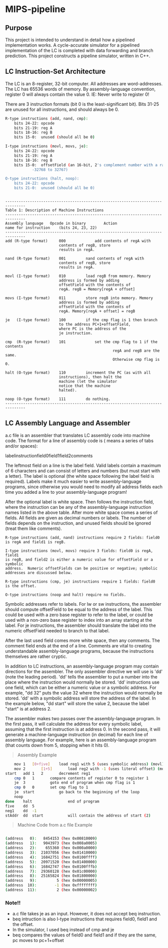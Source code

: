 # MIPS-pipeline

## Purpose

This project is intended to understand in detail how a pipelined
implementation works. A cycle-accurate simulator for a pipelined implementation of the LC is completed with data forwarding and branch prediction. This project constructs a pipeline simulator,
written in C++.

## LC Instruction-Set Architecture

The LC is an 8-register, 32-bit computer.  All addresses are word-addresses.
The LC has 65536 words of memory. By assembly-language convention, register 0 will always
contain the value 0. IE: Never write to register 0!

There are 3 instruction formats (bit 0 is the least-significant bit).  Bits
31-25 are unused for all instructions, and should always be 0.

```sh
R-type instructions (add, nand, cmp):
    bits 24-22: opcode
    bits 21-19: reg A
    bits 18-16: reg B
    bits 15-0:  unused (should all be 0)

I-type instructions (movl, movs, je):
    bits 24-22: opcode
    bits 21-19: reg A
    bits 18-16: reg B
    bits 15-0:  offsetField (an 16-bit, 2's complement number with a range of
		    -32768 to 32767)

O-type instructions (halt, noop):
    bits 24-22: opcode
    bits 21-0:  unused (should all be 0)
```

```

-------------------------------------------------------------------------------
Table 1: Description of Machine Instructions
-------------------------------------------------------------------------------
Assembly language 	Opcode in binary		Action
name for instruction	(bits 24, 23, 22)
-------------------------------------------------------------------------------
add (R-type format)	    000 			add contents of regA with
						contents of regB, store
						results in regA.

nand (R-type format)	001			nand contents of regA with
						contents of regB, store
						results in regA.

movl (I-type format)	010			load regB from memory. Memory
						address is formed by adding
						offsetField with the contents of
						regA. regB = Memory[regA + offset]

movs (I-type format)	011			store regB into memory. Memory
						address is formed by adding
						offsetField with the contents of
						regA. Memory[regA + offset] = regB

je   (I-type format)	100			if the cmp flag is 1 then branch
						to the address PC+1+offsetField,
						where PC is the address of the
						je instruction.

cmp  (R-type format)	101 			set the cmp flag to 1 if the contents
                                                regA and regB are the same.
                                                Otherwise cmp flag is 0.

halt (O-type format)	110			increment the PC (as with all
						instructions), then halt the
						machine (let the simulator
						notice that the machine
						halted).

noop (O-type format)	111			do nothing.
-------------------------------------------------------------------------------
```

## LC Assembly Language and Assembler

a.c file is an assembler that translates LC assembly code into machine code.
The format for a line of assembly code is (<white> means a series of tabs and/or spaces):

label<white>instruction<white>field0<white>field1<white>field2<white>comments

The leftmost field on a line is the label field.  Valid labels contain a
maximum of 6 characters and can consist of letters and numbers (but must start
with a letter). The label is optional (the white space following the label
field is required).  Labels make it much easier to write assembly-language
programs, since otherwise you would need to modify all address fields each time
you added a line to your assembly-language program!

After the optional label is white space.  Then follows the instruction field,
where the instruction can be any of the assembly-language instruction names
listed in the above table.  After more white space comes a series of fields.
All fields are given as decimal numbers or labels.  The number of fields
depends on the instruction, and unused fields should be ignored (treat them
like comments).

    R-type instructions (add, nand) instructions require 2 fields: field0
    is regA and field1 is regB.

    I-type instructions (movl, movs) require 3 fields: field0 is regA, field1
    is regB, and field2 is either a numeric value for offsetField or a symbolic
    address.  Numeric offsetFields can be positive or negative; symbolic
    addresses are discussed below.

    R-type instructions (cmp, je) instructions require 1 fields: field0
    is the offset.

    O-type instructions (noop and halt) require no fields.

Symbolic addresses refer to labels.  For lw or sw instructions, the assembler
should compute offsetField to be equal to the address of the label.  This could
be used with a zero base register to refer to the label, or could be used with
a non-zero base register to index into an array starting at the label.  For je
instructions, the assembler should translate the label into the numeric
offsetField needed to branch to that label.

After the last used field comes more white space, then any comments.  The
comment field ends at the end of a line.  Comments are vital to creating
understandable assembly-language programs, because the instructions themselves
are rather cryptic.

In addition to LC instructions, an assembly-language program may contain
directions for the assembler. The only assembler directive we will use is 'dd'
(note the leading period). 'dd' tells the assembler to put a number into the
place where the instruction would normally be stored. 'dd' instructions use
one field, which can be either a numeric value or a symbolic address.  For
example, "dd 32" puts the value 32 where the instruction would normally be
stored.  'dd' with a symbolic address will store the address of the label.
In the example below, "dd start" will store the value 2, because the label
"start" is at address 2.

The assembler makes two passes over the assembly-language program. In the
first pass, it will calculate the address for every symbolic label, assuming
that the first instruction is at address 0.  In the second pass, it will
generate a machine-language instruction (in decimal) for each line of assembly
language.  For example, here is an assembly-language program (that counts down
from 5, stopping when it hits 0).

> Assembly Example

```sh
	mov	1	[0+five]	load reg1 with 5 (uses symbolic address) (movl)
	mov	2       [1+5]		load reg2 with -1 (uses literal offset) (movl)
start	add	1	2		decrement reg1
	cmp	0	1		compare contents of register 0 to register 1
	je	3	 		goto end of program when cmp flag is 1
	cmp	0	0		set cmp flag to 1
	je	start			go back to the beginning of the loop
	noop
done	halt				end of program
five	dd	5
neg1	dd	-1
stAddr	dd	start			will contain the address of start (2)
```

> Machine Code from a.c file Example

```sh

(address   0):   8454153 (hex 0x00810009)
(address   1):   9043973 (hex 0x008a0005)
(address   2):    655360 (hex 0x000a0000)
(address   3):  21037056 (hex 0x01410000)
(address   4):  16842751 (hex 0x0100ffff)
(address   5):  20971520 (hex 0x01400000)
(address   6):  16842747 (hex 0x0100fffb)
(address   7):  29360128 (hex 0x01c00000)
(address   8):  25165824 (hex 0x01800000)
(address   9):         5 (hex 0x00000005)
(address  10):        -1 (hex 0xffffffff)
(address  11):         2 (hex 0x00000002)
```

### Note!!
- a.c file takes je as an input. However, it does not accept beq instruction.
- beq intruction is also I-type instructions that requires field0, field1 and the offset.
- In the simulator, I used beq instead of cmp and je
- beq compares the values of field0 and field1 and if they are the same, pc moves to pc+1+offset